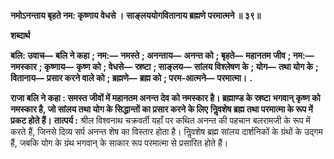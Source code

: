 **नमोऽनन्ताय बृहते नम: कृष्णाय वेधसे ।** **साङ्लययोगवितानाय ब्रह्मणे परमात्मने ॥ ३९॥** 

**शब्दार्थ** 

**बलि: उवाच—** **बलि ने कहा** **; नम:—** **नमस्ते** **; अनन्ताय—** **अनन्त को** **; बृहते—** **महानतम जीव** **; नम:—** **नमस्कार** **; कृष्णाय—** **कृष्ण को** **; वेधसे—** **स्रष्टा** **; साङ्लय—** **सांलय विश्लेषण के** **; योग—** **तथा योग के** **; वितानाय—** **प्रसार करने वाले को** **; ब्रह्मणे—** **ब्रह्म को** **; परम-आत्मने—** **परमात्मा।** **.** 

**राजा बलि ने कहा : समस्त जीवों में महानतम अनन्त देव को नमस्कार है। ब्रह्माण्ड के स्रष्टा** **भगवान् कृष्ण को नमस्कार है, जो सांलय तथा योग के सिद्धान्तों का प्रसार करने के लिए** **निॢवशेष ब्रह्म तथा परमात्मा के रूप में प्रकट होते हैं।** **तात्पर्य :** श्रील विश्वनाथ चक्रवर्ती यहाँ पर कथित अनन्त की पहचान बलरामजी के रूप में करते हैं, जिनसे दिव्य सर्प अनन्त शेष का विस्तार होता है। निॢवशेष ब्रह्म सांलय दार्शनिकों के ग्रंथों के उद्गम हैं, जबकि योग के ग्रंथ भगवान् के साकार रूप परमात्मा से प्रसारित होते हैं।  